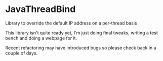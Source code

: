 # JavaThreadBind
Library to override the default IP address on a per-thread basis

This library isn't quite ready yet, I'm just doing final tweaks, writing a test bench and doing a webpage for it.

Recent refactoring may have introduced bugs so please check back in a couple of days.
